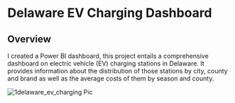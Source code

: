 # Delaware EV Charging Dashboard

## Overview
I created a Power BI dashboard, this project entails a comprehensive dashboard on electric vehicle (EV) charging stations in Delaware. It provides information about the distribution of those stations by city, county and brand as well as the average costs of them by season and county.



![1delaware_ev_charging Pic](https://github.com/user-attachments/assets/5b9458e3-a445-4f91-8edc-f091b057eb61)
